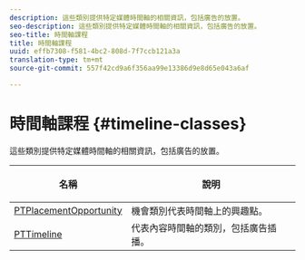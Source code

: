 ```yaml
---
description: 這些類別提供特定媒體時間軸的相關資訊，包括廣告的放置。
seo-description: 這些類別提供特定媒體時間軸的相關資訊，包括廣告的放置。
seo-title: 時間軸課程
title: 時間軸課程
uuid: effb7308-f581-4bc2-808d-7f7ccb121a3a
translation-type: tm+mt
source-git-commit: 557f42cd9a6f356aa99e13386d9e8d65e043a6af

---
```



# 時間軸課程 {#timeline-classes}

這些類別提供特定媒體時間軸的相關資訊，包括廣告的放置。

<table frame="all" colsep="1" rowsep="1" id="table_6752E908BA6546549619994A3F7D5F87"> 
 <thead> 
  <tr rowsep="1"> 
   <th colname="1" class="entry"><b>名稱</b></th> 
   <th colname="2" class="entry"> <p><b>說明</b></p> </th> 
  </tr> 
 </thead>
 <tbody> 
  <tr rowsep="1"> 
   <td colname="1"> <a href="https://help.adobe.com/en_US/primetime/api/psdk/appledoc/Classes/PTPlacementOpportunity.html" format="html" scope="external"> PTPlacementOpportunity</a> </td> 
   <td colname="2"> 機會類別代表時間軸上的興趣點。 </td> 
  </tr> 
  <tr rowsep="1"> 
   <td colname="1"><a href="https://help.adobe.com/en_US/primetime/api/psdk/appledoc/Classes/PTTimeline.html" format="html" scope="external"> PTTimeline</a> </td> 
   <td colname="2"> 代表內容時間軸的類別，包括廣告插播。 </td> 
  </tr> 
 </tbody> 
</table>
